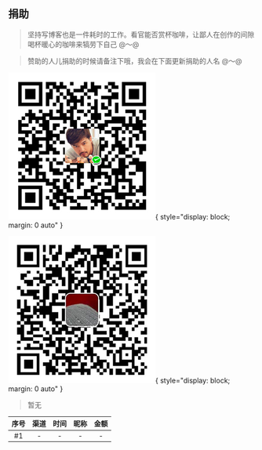 ## 捐助

> 坚持写博客也是一件耗时的工作。看官能否赏杯咖啡，让鄙人在创作的间隙喝杯暖心的咖啡来犒劳下自己 @～@

> 赞助的人儿捐助的时候请备注下哦，我会在下面更新捐助的人名 @～@

![wechatpay](./imgs/wechatpay.jpg){ style="display: block; margin: 0 auto" }

![alipay](./imgs/alipay.jpg){ style="display: block; margin: 0 auto" }

> 暂无

|序号|渠道|时间|昵称|金额|
|:---:|:---:|:---:|:---:|:---:|
|#1|-|-|-|-|